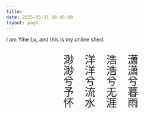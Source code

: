 ```yaml
---
title: 
date: 2025-05-31 18:45:00
layout: page
---
```



I am Yihe Lu, and this is my online shed.

<div style="
  writing-mode: vertical-rl;
  text-orientation: upright;
  font-size: 1.8rem;
  line-height: 2;
  text-align: right;
  margin: 2rem auto;
">

  <div>潇潇兮暮雨<div>
  <div>浩浩兮无涯<div>
  <div>洋洋兮流水</div>
  <div>渺渺兮予怀</div>
<div>


